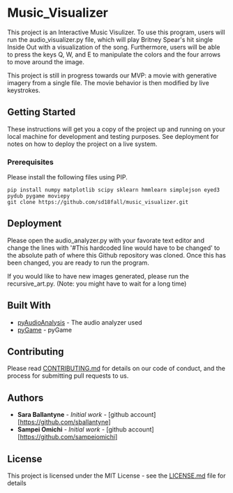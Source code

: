 # Music_Visualizer

This project is an Interactive Music Visulizer. To use this program, users will run the audio_visualizer.py file, which will play Britney Spear's hit single Inside Out with a visualization of the song. Furthermore, users will be able to press the keys Q, W, and E to manipulate the colors and the four arrows to move around the image.

This project is still in progress towards our MVP: a movie with generative imagery from a single file. The movie behavior is then modified by live keystrokes.


## Getting Started

These instructions will get you a copy of the project up and running on your local machine for development and testing purposes. See deployment for notes on how to deploy the project on a live system.

### Prerequisites

Please install the following files using PIP.

```
pip install numpy matplotlib scipy sklearn hmmlearn simplejson eyed3 pydub pygame moviepy
git clone https://github.com/sd18fall/music_visualizer.git
```

## Deployment

Please open the audio_analyzer.py with your favorate text editor and change the lines with '#This hardcoded line would have to be changed' to the absolute path of where this Github repository was cloned. Once this has been changed, you are ready to run the program.

If you would like to have new images generated, please run the recursive_art.py. (Note: you might have to wait for a long time)

## Built With

* [pyAudioAnalysis](https://github.com/tyiannak/pyAudioAnalysis) - The audio analyzer used
* [pyGame](https://github.com/pygame/pygame) - pyGame

## Contributing

Please read [CONTRIBUTING.md](https://gist.github.com/PurpleBooth/b24679402957c63ec426) for details on our code of conduct, and the process for submitting pull requests to us.

## Authors

* **Sara Ballantyne** - *Initial work* - [github account][https://github.com/sballantyne]
* **Sampei Omichi** - *Initial work* - [github account][https://github.com/sampeiomichi]


## License

This project is licensed under the MIT License - see the [LICENSE.md](LICENSE.md) file for details
